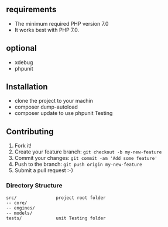 requirements
------------
- The minimum required PHP version 7.0
- It works best with PHP 7.0.

optional
------------
- xdebug
- phpunit 

Installation
------------
- clone the project to your machin 
- composer dump-autoload 
- composer update to use phpunit Testing

Contributing
------------
1. Fork it!
2. Create your feature branch: `git checkout -b my-new-feature`
3. Commit your changes: `git commit -am 'Add some feature'`
4. Push to the branch: `git push origin my-new-feature`
5. Submit a pull request :-)

### Directory Structure

```
src/               project root folder
-- core/           
-- engines/
-- models/
tests/             unit Testing folder
```
